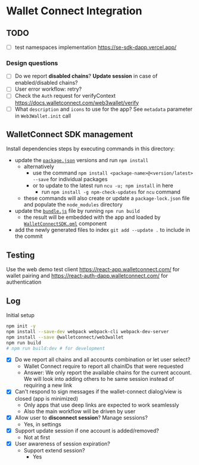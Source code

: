 # Wallet Connect Integration

## TODO

- [ ] test namespaces implementation https://se-sdk-dapp.vercel.app/

### Design questions

- [ ] Do we report **disabled chains**? **Update session** in case of enabled/disabled chains?
- [ ] User error workflow: retry?
- [ ] Check the `Auth` request for verifyContext <https://docs.walletconnect.com/web3wallet/verify>
- [ ] What `description` and `icons` to use for the app? See `metadata` parameter in `Web3Wallet.init` call

## WalletConnect SDK management

Install dependencies steps by executing commands in this directory:

- update the [`package.json`](./package.json) versions and run `npm install`
  - alternatively
    - use the command `npm install <package-name>@<version/latest> --save` for individual packages
    - or to update to the latest run `ncu -u; npm install` in here
      - run `npm install -g npm-check-updates` for `ncu` command
  - these commands will also create or update a `package-lock.json` file and populate the `node_modules` directory
- update the [`bundle.js`](./dist/main.js) file by running `npm run build`
  - the result will be embedded with the app and loaded by [`WalletConnectSDK.qml`](../WalletConnectSDK.qml) component
- add the newly generated files to index `git add --update .` to include in the commit

## Testing

Use the web demo test client https://react-app.walletconnect.com/ for wallet pairing and https://react-auth-dapp.walletconnect.com/ for authentication

## Log

Initial setup

```sh
npm init -y
npm install --save-dev webpack webpack-cli webpack-dev-server
npm install --save @walletconnect/web3wallet
npm run build
# npm run build:dev # for development
```

- [x] Do we report all chains and all accounts combination or let user select?
  - Wallet Connect require to report all chainIDs that were requested
  - Answer: We only report the available chains for the current account. We will look into adding others to he same session instead of requiring a new link
- [x] Can't respond to sign messages if the wallet-connect dialog/view is closed (app is minimized)
  - Only apps that use deep links are expected to work seamlessly
  - Also the main workflow will be driven by user
- [x] Allow user to **disconnect session**? Manage sessions?
  - Yes, in settings
- [x] Support update session if one account is added/removed?
  - Not at first
- [X] User awareness of session expiration?
  - Support extend session?
    - Yes
